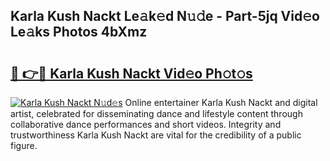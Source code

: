 ## Karla Kush Nackt Le𝚊k𝚎d N𝚞𝚍e - Part-5jq Vid𝚎o Le𝚊ks Photos 4bXmz

# <h2><a href="http://fb6p3j.evod.top/?m=Karla+Kush+Nackt">🔗 👉🔴 Karla Kush Nackt Vid𝚎o Ph𝚘t𝚘s</a></h2>

[![Karla Kush Nackt N𝚞d𝚎s](https://i.imgur.com/8V9OHl7.gif)](http://fb6p3j.evod.top/?m=Karla+Kush+Nackt)
Online entertainer Karla Kush Nackt and digital artist, celebrated for disseminating dance and lifestyle content through collaborative dance performances and short videos. Integrity and trustworthiness Karla Kush Nackt are vital for the credibility of a public figure. 
